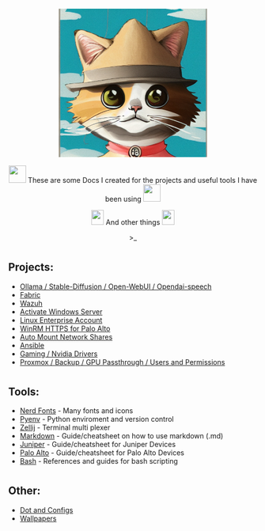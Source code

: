 <p align="center">
<img width="300" height="300" src="https://github.com/ebelious/Self-Hosted/blob/main/Images/fedora%20Cat.png">
</p>

<p align="center">
<img width="35" height="35"src="https://github.com/user-attachments/assets/c85b65fa-a129-4ad9-afa0-6dbf0f9d1978">  These are some Docs I created for the projects and useful tools I have been using  <img width="35" height="35"src="https://github.com/user-attachments/assets/c85b65fa-a129-4ad9-afa0-6dbf0f9d1978">
</p>
<p align="center">
<img width="25" height="30"src="https://github.com/user-attachments/assets/2ff7e1e4-dc77-4f49-8ff3-b81171fdc879">  And other things  <img width="25" height="30"src="https://github.com/user-attachments/assets/2ff7e1e4-dc77-4f49-8ff3-b81171fdc879">
</p>
<p align="center">
>_
</p>

#
## Projects: 
- [Ollama / Stable-Diffusion / Open-WebUI / Opendai-speech](https://github.com/ebelious/Self-Hosted/blob/main/Install%20Open-WebUI%20with%20local%20hosted%20Ollama%20-%20Linux.md)
- [Fabric](https://github.com/ebelious/Self-Hosted/blob/main/Fabric.md)
- [Wazuh](https://github.com/ebelious/Self-Hosted/blob/main/Wazuh.md)
- [Activate Windows Server](https://github.com/ebelious/Self-Hosted/blob/main/Activate%20Windows%20Server.md)
- [Linux Enterprise Account](https://github.com/ebelious/Self-Hosted/blob/main/Linux%20Enterprise%20Account.md)
- [WinRM HTTPS for Palo Alto](https://github.com/ebelious/Self-Hosted/blob/main/WinRM%20HTTPS%20for%20Palo%20Alto.md)
- [Auto Mount Network Shares](https://github.com/ebelious/Self-Hosted/blob/main/Auto%20Mount%20Network%20Shares.md)
- [Ansible](https://github.com/ebelious/Self-Hosted/blob/main/Ansible.md)
- [Gaming / Nvidia Drivers](https://github.com/ebelious/Self-Hosted/blob/main/Gaming.md)
- [Proxmox / Backup / GPU Passthrough / Users and Permissions](https://github.com/ebelious/Self-Hosted/blob/main/Proxmox.md)

#
## Tools:

- [Nerd Fonts](https://github.com/ebelious/Self-Hosted/blob/main/Nerd%20Fonts.md) - Many fonts and icons
- [Pyenv](https://github.com/ebelious/Self-Hosted/blob/main/pyenv.md) - Python enviroment and version control
- [Zellij](https://github.com/ebelious/Self-Hosted/blob/main/zellij.md) - Terminal multi plexer
- [Markdown](https://github.com/ebelious/Self-Hosted/blob/main/Markdown%20Cheat%20%20sheet.md) - Guide/cheatsheet on how to use markdown (.md)
- [Juniper](https://github.com/ebelious/Self-Hosted/blob/main/Juniper.md) - Guide/cheatsheet for Juniper Devices
- [Palo Alto](https://github.com/ebelious/Self-Hosted/blob/main/Palo%20Alto.md) - Guide/cheatsheet for Palo Alto Devices
- [Bash](https://github.com/ebelious/Self-Hosted/blob/main/Bash.md) - References and guides for bash scripting 
#
## Other:
- [Dot and Configs](https://github.com/ebelious/Self-Hosted/tree/main/Config_Files)
- [Wallpapers](https://github.com/ebelious/Self-Hosted/tree/main/Wallpapers)

